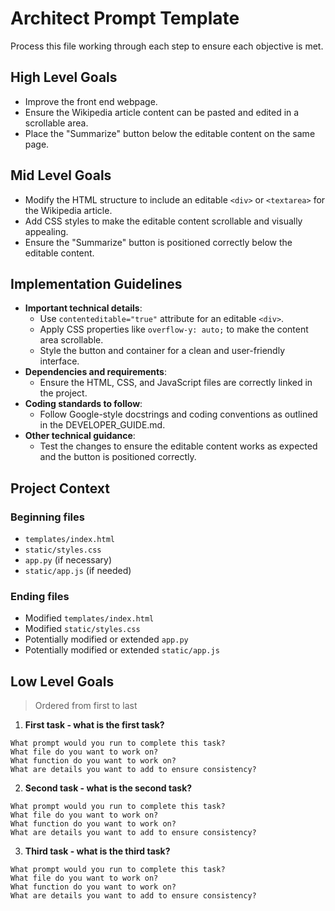 # Architect Prompt Template
Process this file working through each step to ensure each objective is met.

## High Level Goals

- Improve the front end webpage.
- Ensure the Wikipedia article content can be pasted and edited in a scrollable area.
- Place the "Summarize" button below the editable content on the same page.

## Mid Level Goals

- Modify the HTML structure to include an editable `<div>` or `<textarea>` for the Wikipedia article.
- Add CSS styles to make the editable content scrollable and visually appealing.
- Ensure the "Summarize" button is positioned correctly below the editable content.

## Implementation Guidelines
- **Important technical details**:
  - Use `contenteditable="true"` attribute for an editable `<div>`.
  - Apply CSS properties like `overflow-y: auto;` to make the content area scrollable.
  - Style the button and container for a clean and user-friendly interface.
- **Dependencies and requirements**:
  - Ensure the HTML, CSS, and JavaScript files are correctly linked in the project.
- **Coding standards to follow**:
  - Follow Google-style docstrings and coding conventions as outlined in the DEVELOPER_GUIDE.md.
- **Other technical guidance**:
  - Test the changes to ensure the editable content works as expected and the button is positioned correctly.

## Project Context

### Beginning files
- `templates/index.html`
- `static/styles.css`
- `app.py` (if necessary)
- `static/app.js` (if needed)

### Ending files
- Modified `templates/index.html`
- Modified `static/styles.css`
- Potentially modified or extended `app.py`
- Potentially modified or extended `static/app.js`

## Low Level Goals
> Ordered from first to last

1. **First task - what is the first task?**  
```code-example
What prompt would you run to complete this task?
What file do you want to work on?
What function do you want to work on?
What are details you want to add to ensure consistency?
```

2. **Second task - what is the second task?**  
```code-example
What prompt would you run to complete this task?
What file do you want to work on?
What function do you want to work on?
What are details you want to add to ensure consistency?
```

3. **Third task - what is the third task?**  
```code-example
What prompt would you run to complete this task?
What file do you want to work on?
What function do you want to work on?
What are details you want to add to ensure consistency?
```